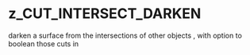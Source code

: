 # z_CUT_INTERSECT_DARKEN

darken a surface from the intersections of other objects , with option to boolean those cuts in
